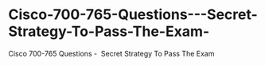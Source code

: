 # Cisco-700-765-Questions---Secret-Strategy-To-Pass-The-Exam-
Cisco 700-765 Questions -  Secret Strategy To Pass The Exam

